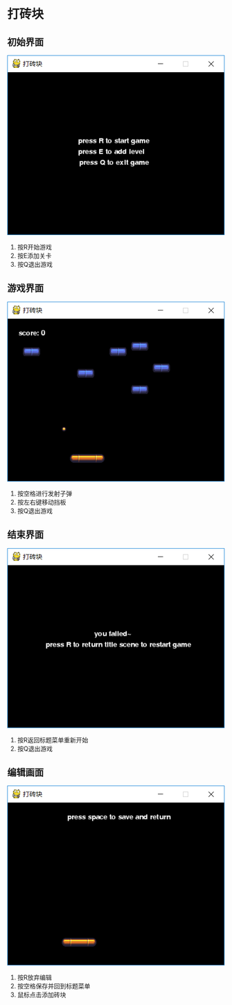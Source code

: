 # 打砖块

## 初始界面

![start](images/start.png)
1. 按R开始游戏
2. 按E添加关卡
3. 按Q退出游戏

## 游戏界面

![start](images/core.png)
1. 按空格进行发射子弹
2. 按左右键移动挡板
3. 按Q退出游戏

## 结束界面

![start](images/end.png)
1. 按R返回标题菜单重新开始
2. 按Q退出游戏

## 编辑画面

![start](images/edit.png)
1. 按R放弃编辑
2. 按空格保存并回到标题菜单
3. 鼠标点击添加砖块